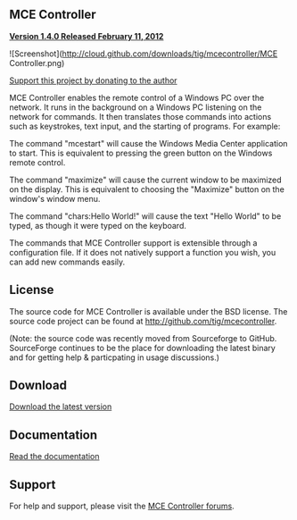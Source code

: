 ## MCE Controller 

[**Version 1.4.0 Released February 11, 2012**](http://cloud.github.com/downloads/tig/mcecontroller)

![Screenshot](http://cloud.github.com/downloads/tig/mcecontroller/MCE Controller.png)

[Support this project by donating to the author](http://sourceforge.net/donate/index.php?group_id=138158)

MCE Controller enables the remote control of a Windows PC over the network. It runs in the background on a Windows PC listening on the network for commands. It then translates those commands into actions such as keystrokes, text input, and the starting of programs. For example: 

The command "mcestart" will cause the Windows Media Center application to start. This is equivalent to pressing the green button on the Windows remote control. 

The command "maximize" will cause the current window to be maximized on the display. This is equivalent to choosing the "Maximize" button on the window's window menu. 

The command "chars:Hello World!" will cause the text "Hello World" to be typed, as though it were typed on the keyboard. 

The commands that MCE Controller support is extensible through a configuration file. If it does not natively support a function you wish, you can add new commands easily.

## License
The source code for MCE Controller is available under the BSD license. The source code project can be found at http://github.com/tig/mcecontroller.

(Note: the source code was recently moved from Sourceforge to GitHub. SourceForge continues to be the place for downloading the latest binary and for getting help & particpating in usage discussions.)

## Download
[Download the latest version](https://github.com/tig/mcecontroller/downloads)

## Documentation
[Read the documentation](http://cloud.github.com/downloads/tig/mcecontroller/Readme.htm)

## Support 
For help and support, please visit the [MCE Controller forums](https://sourceforge.net/projects/mcecontroller/forums/forum/464956).